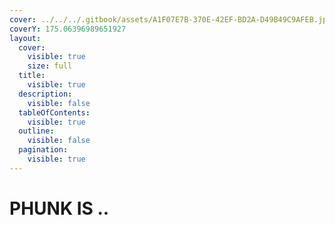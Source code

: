 ```yaml
---
cover: ../../../.gitbook/assets/A1F07E7B-370E-42EF-BD2A-D49B49C9AFEB.jpeg
coverY: 175.06396989651927
layout:
  cover:
    visible: true
    size: full
  title:
    visible: true
  description:
    visible: false
  tableOfContents:
    visible: true
  outline:
    visible: false
  pagination:
    visible: true
---
```


# PHUNK IS ..

